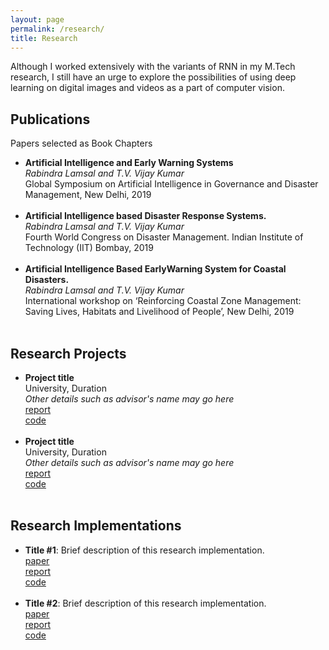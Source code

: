 ```yaml
---
layout: page
permalink: /research/
title: Research
---
```


Although I worked extensively with the variants of RNN in my M.Tech research, I still have an urge to explore the possibilities of using deep learning on digital images and videos as a part of computer vision.

<h2>Publications</h2>
Papers selected as Book Chapters

<ul>
	<li>
		<b>Artificial Intelligence and Early Warning Systems</b><br>
		<i>Rabindra Lamsal and T.V. Vijay Kumar</i><br>
		Global Symposium on Artificial Intelligence in Governance and Disaster Management, New Delhi, 2019<br>
	</li><br>
	
<li> <b>Artificial Intelligence based Disaster Response Systems.</b><br> <i>Rabindra Lamsal and T.V. Vijay Kumar</i><br> Fourth World Congress on Disaster Management. Indian Institute of Technology (IIT) Bombay, 2019<br> </li><br> <li> <b>Artificial Intelligence Based EarlyWarning System for Coastal Disasters.</b><br> <i>Rabindra Lamsal and T.V. Vijay Kumar</i><br> International workshop on ‘Reinforcing Coastal Zone Management: Saving Lives, Habitats and Livelihood of People’, New Delhi, 2019<br> </li><br> </ul>

<h2>Research Projects</h2>
<ul>
	<li>
		<b>Project title</b><br>
		University, Duration<br>
		<i>Other details such as advisor's name may go here</i><br>
		<a href=""><div class="color-button">report</div></a><a href=""><div class="color-button">code</div></a>
	</li><br>
	<li>
		<b>Project title</b><br>
		University, Duration<br>
		<i>Other details such as advisor's name may go here</i><br>
		<a href=""><div class="color-button">report</div></a><a href=""><div class="color-button">code</div></a>
	</li><br>
</ul>

<h2>Research Implementations</h2>
<ul>
	<li>
		<b>Title #1</b>: Brief description of this research implementation.<br>
		<a href=""><div class="color-button">paper</div></a><a href=""><div class="color-button">report</div></a><a href=""><div class="color-button">code</div></a>
	</li><br>
	<li>
		<b>Title #2</b>: Brief description of this research implementation.<br>
		<a href=""><div class="color-button">paper</div></a><a href=""><div class="color-button">report</div></a><a href=""><div class="color-button">code</div></a>
	</li><br>
</ul>
